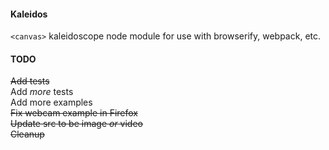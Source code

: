 #### Kaleidos
`<canvas>` kaleidoscope node module for use with browserify, webpack, etc.

#### TODO
~~Add tests~~  
Add _more_ tests  
Add more examples  
~~Fix webcam example in Firefox~~  
~~Update src to be image _or_ video~~  
~~Cleanup~~
